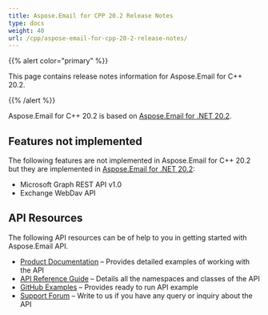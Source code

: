 ```yaml
---
title: Aspose.Email for CPP 20.2 Release Notes
type: docs
weight: 40
url: /cpp/aspose-email-for-cpp-20-2-release-notes/
---
```


{{% alert color="primary" %}} 

This page contains release notes information for Aspose.Email for C++ 20.2.

{{% /alert %}} 

Aspose.Email for C++ 20.2 is based on [Aspose.Email for .NET 20.2](/email/net/aspose-email-for-net-20-2-release-notes/).
## **Features not implemented**
The following features are not implemented in Aspose.Email for C++ 20.2 but they are implemented in [Aspose.Email for .NET 20.2](/email/net/aspose-email-for-net-20-2-release-notes/):

- Microsoft Graph REST API v1.0
- Exchange WebDav API
## **API Resources**
The following API resources can be of help to you in getting started with Aspose.Email API.

- [Product Documentation](/email/cpp/home/) – Provides detailed examples of working with the API
- [API Reference Guide](https://reference.aspose.com/email/cpp) – Details all the namespaces and classes of the API
- [GitHub Examples](https://github.com/aspose-email/Aspose.Email-for-C) – Provides ready to run API example
- [Support Forum](https://forum.aspose.com/c/email/12) – Write to us if you have any query or inquiry about the API
